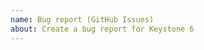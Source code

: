 ```yaml
---
name: Bug report (GitHub Issues)
about: Create a bug report for Keystone 6
---
```


<!-- Please add steps to reproduce the problem -->

<!-- Please describe what you expected to happen -->

<!-- Please add any screenshots if possible -->

<!-- Please add contextual information such as your node version (node -v), or the web browser you used -->
